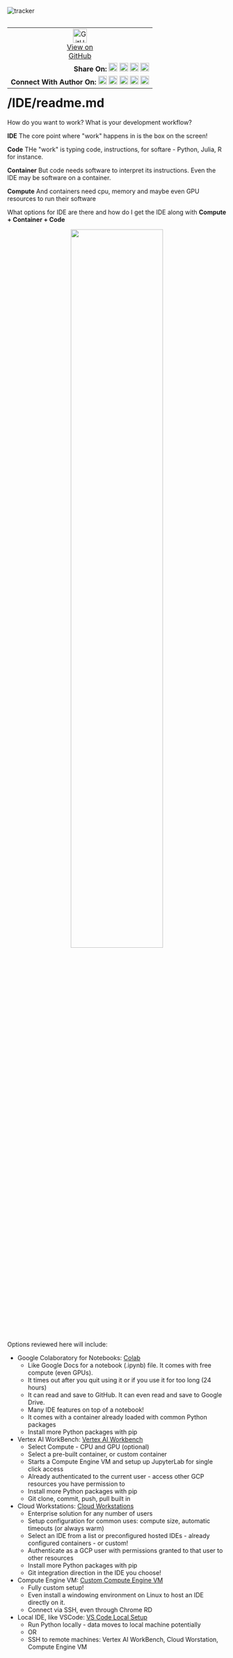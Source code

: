 ![tracker](https://us-central1-vertex-ai-mlops-369716.cloudfunctions.net/pixel-tracking?path=statmike%2Fvertex-ai-mlops%2FIDE&file=readme.md)
<!--- header table --->
<table align="left">
<tr>     
  <td style="text-align: center">
    <a href="https://github.com/statmike/vertex-ai-mlops/blob/main/IDE/readme.md">
      <img width="32px" src="https://www.svgrepo.com/download/217753/github.svg" alt="GitHub logo">
      <br>View on<br>GitHub
    </a>
  </td>
</tr>
<tr>
  <td style="text-align: right">
    <b>Share On: </b> 
    <a href="https://www.linkedin.com/sharing/share-offsite/?url=https%3A//github.com/statmike/vertex-ai-mlops/blob/main/IDE/readme.md"><img src="https://upload.wikimedia.org/wikipedia/commons/8/81/LinkedIn_icon.svg" alt="Linkedin Logo" width="20px"></a> 
    <a href="https://reddit.com/submit?url=https%3A//github.com/statmike/vertex-ai-mlops/blob/main/IDE/readme.md"><img src="https://redditinc.com/hubfs/Reddit%20Inc/Brand/Reddit_Logo.png" alt="Reddit Logo" width="20px"></a> 
    <a href="https://bsky.app/intent/compose?text=https%3A//github.com/statmike/vertex-ai-mlops/blob/main/IDE/readme.md"><img src="https://upload.wikimedia.org/wikipedia/commons/7/7a/Bluesky_Logo.svg" alt="BlueSky Logo" width="20px"></a> 
    <a href="https://twitter.com/intent/tweet?url=https%3A//github.com/statmike/vertex-ai-mlops/blob/main/IDE/readme.md"><img src="https://upload.wikimedia.org/wikipedia/commons/5/5a/X_icon_2.svg" alt="X (Twitter) Logo" width="20px"></a> 
  </td>
</tr>
<tr>
  <td style="text-align: right">
    <b>Connect With Author On: </b> 
    <a href="https://www.linkedin.com/in/statmike"><img src="https://upload.wikimedia.org/wikipedia/commons/8/81/LinkedIn_icon.svg" alt="Linkedin Logo" width="20px"></a>
    <a href="https://www.github.com/statmike"><img src="https://www.svgrepo.com/download/217753/github.svg" alt="GitHub Logo" width="20px"></a> 
    <a href="https://www.youtube.com/@statmike-channel"><img src="https://upload.wikimedia.org/wikipedia/commons/f/fd/YouTube_full-color_icon_%282024%29.svg" alt="YouTube Logo" width="20px"></a>
    <a href="https://bksy.app/profile/statmike.bsky.social"><img src="https://upload.wikimedia.org/wikipedia/commons/7/7a/Bluesky_Logo.svg" alt="BlueSky Logo" width="20px"></a> 
    <a href="https://x.com/statmike"><img src="https://upload.wikimedia.org/wikipedia/commons/5/5a/X_icon_2.svg" alt="X (Twitter) Logo" width="20px"></a>
  </td>
</tr>
</table><br/><br/><br/><br/>

---
# /IDE/readme.md

How do you want to work? What is your development workflow? 

**IDE** The core point where "work" happens in is the box on the screen!

**Code** THe "work" is typing code, instructions, for softare - Python, Julia, R for instance.

**Container** But code needs software to interpret its instructions. Even the IDE may be software on a container.

**Compute** And containers need cpu, memory and maybe even GPU resources to run their software

What options for IDE are there and how do I get the IDE along with **Compute + Container + Code**


<p align="center" width="100%"><center>
    <img src="../architectures/overview/IDE.png" width="65%">
</center></p>

Options reviewed here will include:
- Google Colaboratory for Notebooks: [Colab](./colab.md)
    - Like Google Docs for a notebook (.ipynb) file.  It comes with free compute (even GPUs).
    - It times out after you quit using it or if you use it for too long (24 hours)
    - It can read and save to GitHub. It can even read and save to Google Drive.
    - Many IDE features on top of a notebook!
    - It comes with a container already loaded with common Python packages
    - Install more Python packages with pip
- Vertex AI WorkBench: [Vertex AI Workbench](./vertex_ai_workbench.md)
    - Select Compute - CPU and GPU (optional)
    - Select a pre-built container, or custom container
    - Starts a Compute Engine VM and setup up JupyterLab for single click access
    - Already authenticated to the current user - access other GCP resources you have permission to
    - Install more Python packages with pip
    - Git clone, commit, push, pull built in
- Cloud Workstations: [Cloud Workstations](./cloud_workstations.md)
    - Enterprise solution for any number of users
    - Setup configuration for common uses: compute size, automatic timeouts (or always warm)
    - Select an IDE from a list or preconfigured hosted IDEs - already configured containers - or custom!
    - Authenticate as a GCP user with permissions granted to that user to other resources
    - Install more Python packages with pip
    - Git integration direction in the IDE you choose!
- Compute Engine VM: [Custom Compute Engine VM](./custom_compute_engine_vm.md)
    - Fully custom setup!
    - Even install a windowing environment on Linux to host an IDE directly on it.
    - Connect via SSH, even through Chrome RD
- Local IDE, like VSCode: [VS Code Local Setup](./vs_code_local.md)
    - Run Python locally - data moves to local machine potentially
    - OR
    - SSH to remote machines: Vertex AI WorkBench, Cloud Worstation, Compute Engine VM